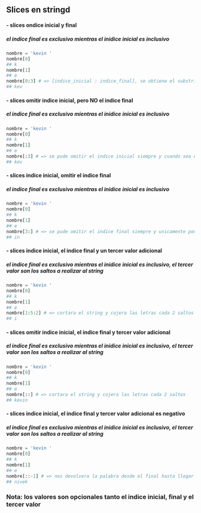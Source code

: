 ## Slices en stringd

#### - slices ondice inicial y final
##### el indice final es exclusivo mientras el inidice inicial es inclusivo
```python
nombre = 'kevin '
nombre[0]
## k
nombre[1]
## e
nombre[0:3] # => [indice_inicial : indice_final], se obtiene el substring antes del indice_final
## kev
```

#### - slices omitir indice inicial, pero NO el indice final
##### el indice final es exclusivo mientras el inidice inicial es inclusivo
```python
nombre = 'kevin '
nombre[0]
## k
nombre[1]
## e
nombre[:3] # => se pude omitir el indice inicial siempre y cuando sea el inicio [: indice_final], se obtiene el substring antes del indice_final
## kev
```

#### - slices indice inicial, omitir el indice final
##### el indice final es exclusivo mientras el inidice inicial es inclusivo
```python
nombre = 'kevin '
nombre[0]
## k
nombre[1]
## e
nombre[3:] # => se pude omitir el indice final siempre y unicamente poner el indice inicial [indice_inicial :]
## in 
```


#### - slices indice inicial, el indice final y un tercer valor adicional
##### el indice final es exclusivo mientras el inidice inicial es inclusivo, el tercer valor son los saltos a realizar al string
```python
nombre = 'kevin '
nombre[0]
## k
nombre[1]
## e
nombre[1:5:2] # => cortara el string y cojera las letras cada 2 saltos
## i
```

#### - slices omitir indice inicial, el indice final y tercer valor adicional
##### el indice final es exclusivo mientras el inidice inicial es inclusivo, el tercer valor son los saltos a realizar al string
```python
nombre = 'kevin '
nombre[0]
## k
nombre[1]
## e
nombre[::] # => cortara el string y cojera las letras cada 2 saltos
## kevin
```

#### - slices  indice inicial, el indice final y tercer valor adicional es negativo
##### el indice final es exclusivo mientras el inidice inicial es inclusivo, el tercer valor son los saltos a realizar al string
```python
nombre = 'kevin '
nombre[0]
## k
nombre[1]
## e
nombre[::-1] # => nos devolvera la palabra desde el final hasta llegar al inicio
## nivek
```

### Nota: los valores son opcionales tanto el indice inicial, final y el tercer valor